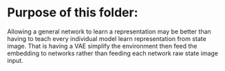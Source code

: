 # Purpose of this folder:

Allowing a general network to learn a representation may be
better than having to teach every individual model learn representation
from state image. That is having a VAE simplify the environment then
feed the embedding to networks rather than feeding each network 
raw state image input.
